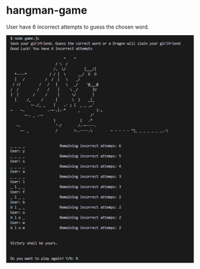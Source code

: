 # hangman-game

User have 6 incorrect attempts to guess the chosen word.

![game.jpg](./images/game.jpg)
